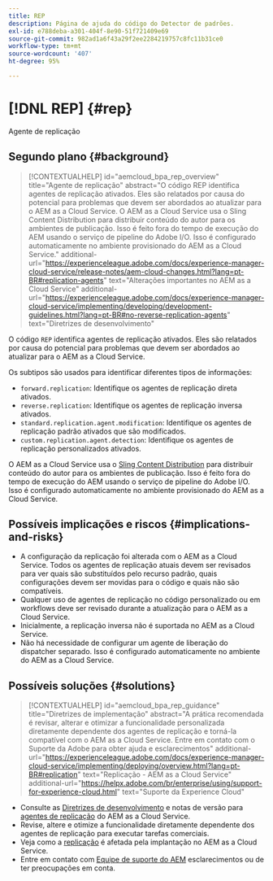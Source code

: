 ```yaml
---
title: REP
description: Página de ajuda do código do Detector de padrões.
exl-id: e788deba-a301-404f-8e90-51f721409e69
source-git-commit: 982ad1a6f43a29f2ee2284219757c8fc11b31ce0
workflow-type: tm+mt
source-wordcount: '407'
ht-degree: 95%

---
```


# [!DNL REP] {#rep}

Agente de replicação

## Segundo plano {#background}

>[!CONTEXTUALHELP]
>id="aemcloud_bpa_rep_overview"
>title="Agente de replicação"
>abstract="O código REP identifica agentes de replicação ativados. Eles são relatados por causa do potencial para problemas que devem ser abordados ao atualizar para o AEM as a Cloud Service. O AEM as a Cloud Service usa o Sling Content Distribution para distribuir conteúdo do autor para os ambientes de publicação. Isso é feito fora do tempo de execução do AEM usando o serviço de pipeline do Adobe I/O. Isso é configurado automaticamente no ambiente provisionado do AEM as a Cloud Service."
>additional-url="https://experienceleague.adobe.com/docs/experience-manager-cloud-service/release-notes/aem-cloud-changes.html?lang=pt-BR#replication-agents" text="Alterações importantes no AEM as a Cloud Service"
>additional-url="https://experienceleague.adobe.com/docs/experience-manager-cloud-service/implementing/developing/development-guidelines.html?lang=pt-BR#no-reverse-replication-agents" text="Diretrizes de desenvolvimento"

O código `REP` identifica agentes de replicação ativados. Eles são relatados por causa do potencial para problemas que devem ser abordados ao atualizar para o AEM as a Cloud Service.

Os subtipos são usados para identificar diferentes tipos de informações:

* `forward.replication`: Identifique os agentes de replicação direta ativados.
* `reverse.replication`: Identifique os agentes de replicação inversa ativados.
* `standard.replication.agent.modification`: Identifique os agentes de replicação padrão ativados que são modificados.
* `custom.replication.agent.detection`: Identifique os agentes de replicação personalizados ativados.

O AEM as a Cloud Service usa o [Sling Content Distribution](https://sling.apache.org/documentation/bundles/content-distribution.html) para distribuir conteúdo do autor para os ambientes de publicação. Isso é feito fora do tempo de execução do AEM usando o serviço de pipeline do Adobe I/O. Isso é configurado automaticamente no ambiente provisionado do AEM as a Cloud Service.

## Possíveis implicações e riscos {#implications-and-risks}

* A configuração da replicação foi alterada com o AEM as a Cloud Service. Todos os agentes de replicação atuais devem ser revisados para ver quais são substituídos pelo recurso padrão, quais configurações devem ser movidas para o código e quais não são compatíveis.
* Qualquer uso de agentes de replicação no código personalizado ou em workflows deve ser revisado durante a atualização para o AEM as a Cloud Service.
* Inicialmente, a replicação inversa não é suportada no AEM as a Cloud Service.
* Não há necessidade de configurar um agente de liberação do dispatcher separado. Isso é configurado automaticamente no ambiente do AEM as a Cloud Service.

## Possíveis soluções {#solutions}

>[!CONTEXTUALHELP]
>id="aemcloud_bpa_rep_guidance"
>title="Diretrizes de implementação"
>abstract="A prática recomendada é revisar, alterar e otimizar a funcionalidade personalizada diretamente dependente dos agentes de replicação e torná-la compatível com o AEM as a Cloud Service. Entre em contato com o Suporte da Adobe para obter ajuda e esclarecimentos"
>additional-url="https://experienceleague.adobe.com/docs/experience-manager-cloud-service/implementing/deploying/overview.html?lang=pt-BR#replication" text="Replicação - AEM as a Cloud Service"
>additional-url="https://helpx.adobe.com/br/enterprise/using/support-for-experience-cloud.html" text="Suporte da Experience Cloud"

* Consulte as [Diretrizes de desenvolvimento](https://experienceleague.adobe.com/docs/experience-manager-cloud-service/implementing/developing/development-guidelines.html?lang=pt-BR#no-reverse-replication-agents) e notas de versão para [agentes de replicação](https://experienceleague.adobe.com/docs/experience-manager-cloud-service/release-notes/aem-cloud-changes.html?lang=pt-BR#replication-agents) do AEM as a Cloud Service.
* Revise, altere e otimize a funcionalidade diretamente dependente dos agentes de replicação para executar tarefas comerciais.
* Veja como a [replicação](https://experienceleague.adobe.com/docs/experience-manager-cloud-service/implementing/deploying/overview.html?lang=pt-BR#replication) é afetada pela implantação no AEM as a Cloud Service.
* Entre em contato com [Equipe de suporte do AEM](https://helpx.adobe.com/br/enterprise/using/support-for-experience-cloud.html) esclarecimentos ou de ter preocupações em conta.
